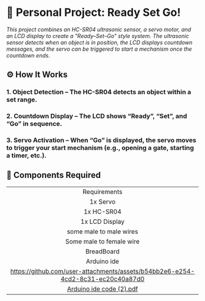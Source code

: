 
# 🏁 Personal Project: Ready Set Go!
*This project combines an HC-SR04 ultrasonic sensor, a servo motor, and an LCD display to create a "Ready–Set–Go" style system. The ultrasonic sensor detects when an object is in position, the LCD displays countdown messages, and the servo can be triggered to start a mechanism once the countdown ends.*

## ⚙️ How It Works
### 1. Object Detection – The HC-SR04 detects an object within a set range.

### 2. Countdown Display – The LCD shows “Ready”, “Set”, and “Go” in sequence.

### 3. Servo Activation – When “Go” is displayed, the servo moves to trigger your start mechanism (e.g., opening a gate, starting a timer, etc.).



## 🧰 Components Required
|                                                     |
| :------------------------------------------------------------------------: |
|Requirements |
| 1x Servo |
| 1x HC-SR04 |
| 1x LCD Display
| some male to male  wires |
| Some male to female wire |
|BreadBoard |
| Arduino ide |
| https://github.com/user-attachments/assets/b54bb2e6-e254-4cd2-8c31-ec20c40a87d0 |
| [Arduino ide code (2).pdf](https://github.com/user-attachments/files/21417018/Arduino.ide.code.2.pdf)|

